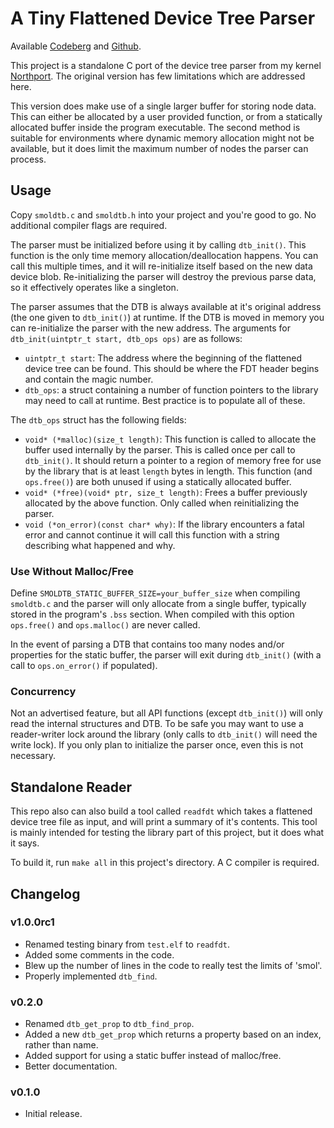 # A Tiny Flattened Device Tree Parser
Available [Codeberg](https://codeberg.org/r4/smoldtb) and [Github](https://github.com/deanoburrito/smoldtb).

This project is a standalone C port of the device tree parser from my kernel [Northport](https://github.com/deanoburrito/northport). The original version has few limitations which are addressed here. 

This version does make use of a single larger buffer for storing node data. This can either be allocated by a user provided function, or from a statically allocated buffer inside the program executable. The second method is suitable for environments where dynamic memory allocation might not be available, but it does limit the maximum number of nodes the parser can process.

## Usage
Copy `smoldtb.c` and `smoldtb.h` into your project and you're good to go. No additional compiler flags are required. 

The parser must be initialized before using it by calling `dtb_init()`. This function is the only time memory allocation/deallocation happens. You can call this multiple times, and it will re-initialize itself based on the new data device blob. Re-initializing the parser will destroy the previous parse data, so it effectively operates like a singleton.

The parser assumes that the DTB is always available at it's original address (the one given to `dtb_init()`) at runtime. If the DTB is moved in memory you can re-initialize the parser with the new address.
The arguments for `dtb_init(uintptr_t start, dtb_ops ops)` are as follows:

- `uintptr_t start`: The address where the beginning of the flattened device tree can be found. This should be where the FDT header begins and contain the magic number.
- `dtb_ops`: a struct containing a number of function pointers to the library may need to call at runtime. Best practice is to populate all of these.

The `dtb_ops` struct has the following fields:
- `void* (*malloc)(size_t length)`: This function is called to allocate the buffer used internally by the parser. This is called once per call to `dtb_init()`. It should return a pointer to a region of memory free for use by the library that is at least `length` bytes in length. This function (and `ops.free()`) are both unused if using a statically allocated buffer.
- `void* (*free)(void* ptr, size_t length)`: Frees a buffer previously allocated by the above function. Only called when reinitializing the parser.
- `void (*on_error)(const char* why)`: If the library encounters a fatal error and cannot continue it will call this function with a string describing what happened and why.

### Use Without Malloc/Free
Define `SMOLDTB_STATIC_BUFFER_SIZE=your_buffer_size` when compiling `smoldtb.c` and the parser will only allocate from a single buffer, typically stored in the program's `.bss` section. When compiled with this option `ops.free()` and `ops.malloc()` are never called.

In the event of parsing a DTB that contains too many nodes and/or properties for the static buffer, the parser will exit during `dtb_init()` (with a call to `ops.on_error()` if populated).

### Concurrency
Not an advertised feature, but all API functions (except `dtb_init()`) will only read the internal structures and DTB. To be safe you may want to use a reader-writer lock around the library (only calls to `dtb_init()` will need the write lock). If you only plan to initialize the parser once, even this is not necessary.

## Standalone Reader
This repo also can also build a tool called `readfdt` which takes a flattened device tree file as input, and will print a summary of it's contents. This tool is mainly intended for testing the library part of this project, but it does what it says.

To build it, run `make all` in this project's directory. A C compiler is required.

## Changelog
### v1.0.0rc1
- Renamed testing binary from `test.elf` to `readfdt`.
- Added some comments in the code.
- Blew up the number of lines in the code to really test the limits of 'smol'.
- Properly implemented `dtb_find`.

### v0.2.0
- Renamed `dtb_get_prop` to `dtb_find_prop`.
- Added a new `dtb_get_prop` which returns a property based on an index, rather than name.
- Added support for using a static buffer instead of malloc/free.
- Better documentation.

### v0.1.0
- Initial release.

